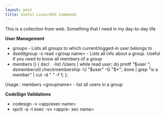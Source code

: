 ```yaml
---
layout: post
title: Useful Linux/OSX Commands
---
```



This is a collection from web. Something that I need in my day-to-day life

**User Management**

- groups - Lists all groups to which current/logged-in user belongs to
- dseditgroup -o read &lt;group name&gt; - Lists all info about a group. Useful if you need to know all members of a group
- members () { dscl . -list /Users | while read user; do printf "$user "; dsmemberutil checkmembership -U "$user" -G "$*"; done | grep "is a member" | cut -d " " -f 1; }; 

Usage : members &lt;groupname&gt; - list all users in a group

**CodeSign Validations**

- codesign -v &lt;app/exec name&gt;
- spctl -a -t exec -vv &lt;app/e- xec name&gt;